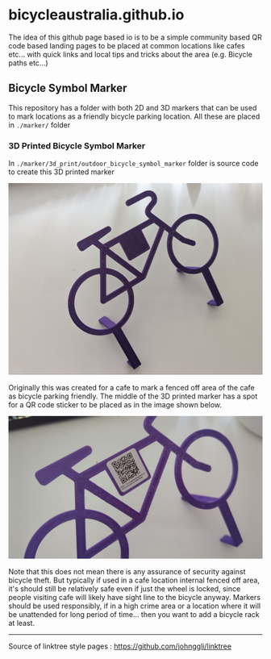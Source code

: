 # bicycleaustralia.github.io

The idea of this github page based io is to be a simple community based QR code based landing pages to be placed at common locations like cafes etc... with quick links and local tips and tricks about the area (e.g. Bicycle paths etc...)

## Bicycle Symbol Marker

This repository has a folder with both 2D and 3D markers that can be used to mark locations as a friendly bicycle parking location.
All these are placed in `./marker/` folder

### 3D Printed Bicycle Symbol Marker

In `./marker/3d_print/outdoor_bicycle_symbol_marker` folder is source code to create this 3D printed marker

![3D printed bicycle marker](./marker/3d_print/outdoor_bicycle_symbol_marker/3d_bicycle_marker.png)

Originally this was created for a cafe to mark a fenced off area of the cafe as bicycle parking friendly.
The middle of the 3D printed marker has a spot for a QR code sticker to be placed as in the image shown below.

![3D printed bicycle marker with QR code](./marker/3d_print/outdoor_bicycle_symbol_marker/3d_bicycle_marker_with_QR.png)

Note that this does not mean there is any assurance of security against bicycle theft. But typically if used in a cafe location internal fenced off area, it's should still be relatively safe even if just the wheel is locked, since people visiting cafe will likely have sight line to the bicycle anyway. Markers should be used responsibly, if in a high crime area or a location where it will be unattended for long period of time... then you want to add a bicycle rack at least.


----

Source of linktree style pages : https://github.com/johnggli/linktree

